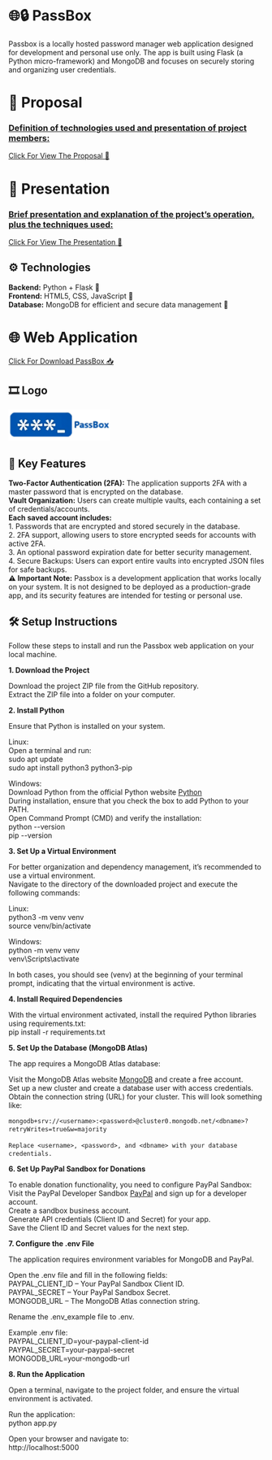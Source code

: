 # 🌐🔒 PassBox 
Passbox is a locally hosted password manager web application designed for development and personal use only. The app is built using Flask (a Python micro-framework) and MongoDB and focuses on securely storing and organizing user credentials.  

# 📄 Proposal 
<a href="https://github.com/Francesco-Ferrillo/PassBox/blob/main/Proposal.pdf">
<h3>Definition of technologies used and presentation of project members:</h3>
<p>Click For View The Proposal 📂<p>
</a>

# 🎥 Presentation
<a href="https://github.com/Francesco-Ferrillo/PassBox/blob/main/Presentation.pdf">
<h3>Brief presentation and explanation of the project’s operation, plus the techniques used:</h3>
<p>Click For View The Presentation 📂<p>
</a>

⚙️ Technologies  
-------------------------
**Backend:** Python + Flask 🐍  
**Frontend:** HTML5, CSS, JavaScript 🎨  
**Database:** MongoDB for efficient and secure data management 💾  

# 🌐 Web Application
<a href="https://github.com/Francesco-Ferrillo/PassBox/blob/main/passbox.zip">
  <p>Click For Download PassBox 📥<p>
</a>

🎞️ Logo
-------------------------
<a href="https://github.com/Francesco-Ferrillo/PassBox/blob/main/passbox.zip">
<img src="Logo.png" alt="PassBox_Logo" width="200">
</a>


🔑 Key Features  
-------------------------
**Two-Factor Authentication (2FA):** The application supports 2FA with a master password that is encrypted on the database.  
**Vault Organization:** Users can create multiple vaults, each containing a set of credentials/accounts.  
**Each saved account includes:**  
        1. Passwords that are encrypted and stored securely in the database.  
        2. 2FA support, allowing users to store encrypted seeds for accounts with active 2FA.  
        3. An optional password expiration date for better security management.  
        4. Secure Backups: Users can export entire vaults into encrypted JSON files for safe backups.  
**⚠️ Important Note:** Passbox is a development application that works locally on your system. It is not designed to be deployed as a production-grade app, and its security features are intended for testing or personal use.  


🛠️ Setup Instructions  
-------------------------
Follow these steps to install and run the Passbox web application on your local machine.  


**1. Download the Project**  

Download the project ZIP file from the GitHub repository.  
Extract the ZIP file into a folder on your computer.  


**2. Install Python**  

Ensure that Python is installed on your system.  

Linux:  
Open a terminal and run:  
    sudo apt update  
    sudo apt install python3 python3-pip  

Windows:  
Download Python from the official Python website [Python](https://www.python.org/)  
During installation, ensure that you check the box to add Python to your PATH.  
Open Command Prompt (CMD) and verify the installation:  
    python --version  
    pip --version  


**3. Set Up a Virtual Environment**  

For better organization and dependency management, it’s recommended to use a virtual environment.  
Navigate to the directory of the downloaded project and execute the following commands:  

Linux:  
    python3 -m venv venv  
    source venv/bin/activate  

Windows:  
    python -m venv venv  
    venv\Scripts\activate  

In both cases, you should see (venv) at the beginning of your terminal prompt, indicating that the virtual environment is active.  


**4. Install Required Dependencies**  

With the virtual environment activated, install the required Python libraries using requirements.txt:  
pip install -r requirements.txt  


**5. Set Up the Database (MongoDB Atlas)**  

The app requires a MongoDB Atlas database:  

Visit the MongoDB Atlas website [MongoDB](https://www.mongodb.com/products/platform/atlas-database) and create a free account.  
    Set up a new cluster and create a database user with access credentials.  
    Obtain the connection string (URL) for your cluster. This will look something like:  

    mongodb+srv://<username>:<password>@cluster0.mongodb.net/<dbname>?retryWrites=true&w=majority  

    Replace <username>, <password>, and <dbname> with your database credentials.  


**6. Set Up PayPal Sandbox for Donations**  

To enable donation functionality, you need to configure PayPal Sandbox:  
    Visit the PayPal Developer Sandbox [PayPal](https://developer.paypal.com/home/)  and sign up for a developer account.  
    Create a sandbox business account.  
    Generate API credentials (Client ID and Secret) for your app.  
    Save the Client ID and Secret values for the next step.  


**7. Configure the .env File**  

The application requires environment variables for MongoDB and PayPal.  

Open the .env file and fill in the following fields:  
    PAYPAL_CLIENT_ID – Your PayPal Sandbox Client ID.  
    PAYPAL_SECRET – Your PayPal Sandbox Secret.  
    MONGODB_URL – The MongoDB Atlas connection string.  

Rename the .env_example file to .env.  

Example .env file:  
    PAYPAL_CLIENT_ID=your-paypal-client-id  
    PAYPAL_SECRET=your-paypal-secret  
    MONGODB_URL=your-mongodb-url  


**8. Run the Application**  

Open a terminal, navigate to the project folder, and ensure the virtual environment is activated.  

Run the application:  
python app.py  

Open your browser and navigate to:  
http://localhost:5000   

